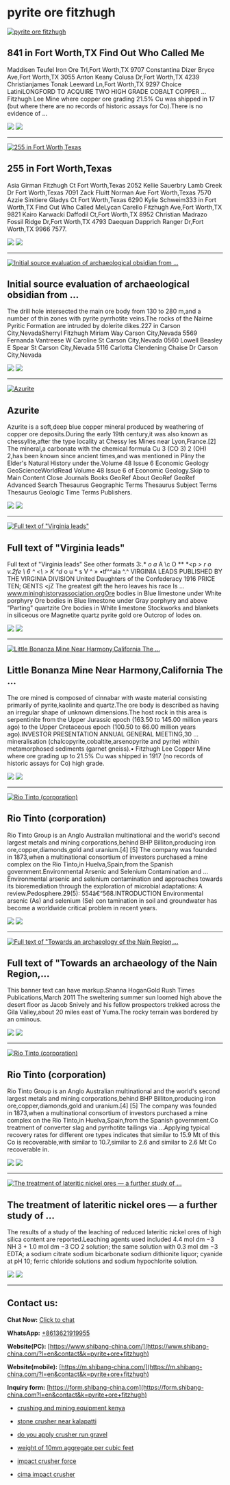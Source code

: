 # pyrite ore fitzhugh

<a href="https://swt.shibang-china.com/?l=en&img&k=pyrite+ore+fitzhugh" target="_blank">![pyrite ore fitzhugh](http://static.shibang-china.com/all-800x300/963.jpg)</a>

## 841 in Fort Worth,TX Find Out Who Called Me
Maddisen Teufel Iron Ore Trl,Fort Worth,TX 9707 Constantina Dizer Bryce Ave,Fort Worth,TX 3055 Anton Keany Colusa Dr,Fort Worth,TX 4239 Christianjames Tonak Leeward Ln,Fort Worth,TX 9297 Choice LatiniLONGFORD TO ACQUIRE TWO HIGH GRADE COBALT COPPER …Fitzhugh Lee Mine where copper ore grading 21.5% Cu was shipped in 17 (but where there are no records of historic assays for Co).There is no evidence of …


<a href="https://whatsapp.shibangsoft.com/WhatsApp.php" target="_blank" title="WhatsApp">![](http://static.shibang-china.com/icon/whatsapp.png)</a> <a href="https://swt.shibang-china.com/?l=en&icon&k=pyrite+ore+fitzhugh" target="_blank">![](http://static.shibang-china.com/icon/chat-en.png)</a>

---

<a href="https://swt.shibang-china.com/?l=en&img&k=pyrite+ore+fitzhugh" target="_blank">![255 in Fort Worth,Texas](http://static.shibang-china.com/all-800x300/103.jpg)</a>

## 255 in Fort Worth,Texas
Asia Girman Fitzhugh Ct Fort Worth,Texas 2052 Kellie Sauerbry Lamb Creek Dr Fort Worth,Texas 7091 Zack Fluitt Norman Ave Fort Worth,Texas 7570 Azzie Sinitiere Gladys Ct Fort Worth,Texas 6290 Kylie Schweim333 in Fort Worth,TX Find Out Who Called MeLycan Carello Fitzhugh Ave,Fort Worth,TX 9821 Kairo Karwacki Daffodil Ct,Fort Worth,TX 8952 Christian Madrazo Fossil Ridge Dr,Fort Worth,TX 4793 Daequan Dapprich Ranger Dr,Fort Worth,TX 9966 7577.


<a href="https://whatsapp.shibangsoft.com/WhatsApp.php" target="_blank" title="WhatsApp">![](http://static.shibang-china.com/icon/whatsapp.png)</a> <a href="https://swt.shibang-china.com/?l=en&icon&k=pyrite+ore+fitzhugh" target="_blank">![](http://static.shibang-china.com/icon/chat-en.png)</a>

---

<a href="https://swt.shibang-china.com/?l=en&img&k=pyrite+ore+fitzhugh" target="_blank">![Initial source evaluation of archaeological obsidian from …](http://static.shibang-china.com/all-800x300/439.jpg)</a>

## Initial source evaluation of archaeological obsidian from …
The drill hole intersected the main ore body from 130 to 280 m,and a number of thin zones with pyrite pyrrhotite veins.The rocks of the Nairne Pyritic Formation are intruded by dolerite dikes.227 in Carson City,NevadaSherryl Fitzhugh Miriam Way Carson City,Nevada 5569 Fernanda Vantreese W Caroline St Carson City,Nevada 0560 Lowell Beasley E Spear St Carson City,Nevada 5116 Carlotta Clendening Chaise Dr Carson City,Nevada


<a href="https://whatsapp.shibangsoft.com/WhatsApp.php" target="_blank" title="WhatsApp">![](http://static.shibang-china.com/icon/whatsapp.png)</a> <a href="https://swt.shibang-china.com/?l=en&icon&k=pyrite+ore+fitzhugh" target="_blank">![](http://static.shibang-china.com/icon/chat-en.png)</a>

---

<a href="https://swt.shibang-china.com/?l=en&img&k=pyrite+ore+fitzhugh" target="_blank">![Azurite](http://static.shibang-china.com/all-800x300/943.jpg)</a>

## Azurite
Azurite is a soft,deep blue copper mineral produced by weathering of copper ore deposits.During the early 19th century,it was also known as chessylite,after the type locality at Chessy les Mines near Lyon,France.[2] The mineral,a carbonate with the chemical formula Cu 3 (CO 3) 2 (OH) 2,has been known since ancient times,and was mentioned in Pliny the Elder's Natural History under the.Volume 48 Issue 6 Economic Geology GeoScienceWorldRead Volume 48 Issue 6 of Economic Geology.Skip to Main Content Close Journals Books GeoRef About GeoRef GeoRef Advanced Search Thesaurus Geographic Terms Thesaurus Subject Terms Thesaurus Geologic Time Terms Publishers.


<a href="https://whatsapp.shibangsoft.com/WhatsApp.php" target="_blank" title="WhatsApp">![](http://static.shibang-china.com/icon/whatsapp.png)</a> <a href="https://swt.shibang-china.com/?l=en&icon&k=pyrite+ore+fitzhugh" target="_blank">![](http://static.shibang-china.com/icon/chat-en.png)</a>

---

<a href="https://swt.shibang-china.com/?l=en&img&k=pyrite+ore+fitzhugh" target="_blank">![Full text of &quot;Virginia leads&quot;](http://static.shibang-china.com/all-800x300/1256.jpg)</a>

## Full text of &quot;Virginia leads&quot;
Full text of &quot;Virginia leads&quot; See other formats 3:.* *o a* A \c O ** *&lt;p *&gt; r o v.*2fe \ 6* ^ &lt;\ &gt; K ^d* o u * s V ^ &#187; •tf^^aia ^.^ VIRGINIA LEADS PUBLISHED BY THE VIRGINIA DIVISION United Daughters of the Confederacy 1916 PRICE TEN; GENTS &lt;jZ The greatest gift the hero leaves his race Is …www.mininghistoryassociation.orgOre bodies in Blue limestone under White porphyry Ore bodies in Blue limestone under Gray porphyry and above &quot;Parting&quot; quartzite Ore bodies in White limestone Stockworks and blankets in siliceous ore Magnetite quartz pyrite gold ore Outcrop of lodes on.


<a href="https://whatsapp.shibangsoft.com/WhatsApp.php" target="_blank" title="WhatsApp">![](http://static.shibang-china.com/icon/whatsapp.png)</a> <a href="https://swt.shibang-china.com/?l=en&icon&k=pyrite+ore+fitzhugh" target="_blank">![](http://static.shibang-china.com/icon/chat-en.png)</a>

---

<a href="https://swt.shibang-china.com/?l=en&img&k=pyrite+ore+fitzhugh" target="_blank">![Little Bonanza Mine Near Harmony,California The …](http://static.shibang-china.com/all-800x300/1251.jpg)</a>

## Little Bonanza Mine Near Harmony,California The …
The ore mined is composed of cinnabar with waste material consisting primarily of pyrite,kaolinite and quartz.The ore body is described as having an irregular shape of unknown dimensions.The host rock in this area is serpentinite from the Upper Jurassic epoch (163.50 to 145.00 million years ago) to the Upper Cretaceous epoch (100.50 to 66.00 million years ago).INVESTOR PRESENTATION ANNUAL GENERAL MEETING,30 …mineralisation (chalcopyrite,cobaltite,arsenopyrite and pyrite) within metamorphosed sediments (garnet gneiss).• Fitzhugh Lee Copper Mine where ore grading up to 21.5% Cu was shipped in 1917 (no records of historic assays for Co) high grade.


<a href="https://whatsapp.shibangsoft.com/WhatsApp.php" target="_blank" title="WhatsApp">![](http://static.shibang-china.com/icon/whatsapp.png)</a> <a href="https://swt.shibang-china.com/?l=en&icon&k=pyrite+ore+fitzhugh" target="_blank">![](http://static.shibang-china.com/icon/chat-en.png)</a>

---

<a href="https://swt.shibang-china.com/?l=en&img&k=pyrite+ore+fitzhugh" target="_blank">![Rio Tinto (corporation)](http://static.shibang-china.com/all-800x300/836.jpg)</a>

## Rio Tinto (corporation)
Rio Tinto Group is an Anglo Australian multinational and the world's second largest metals and mining corporations,behind BHP Billiton,producing iron ore,copper,diamonds,gold and uranium.[4] [5] The company was founded in 1873,when a multinational consortium of investors purchased a mine complex on the Rio Tinto,in Huelva,Spain,from the Spanish government.Environmental Arsenic and Selenium Contamination and …Environmental arsenic and selenium contamination and approaches towards its bioremediation through the exploration of microbial adaptations: A review.Pedosphere.29(5): 554&#226;€“568.INTRODUCTION Environmental arsenic (As) and selenium (Se) con tamination in soil and groundwater has become a worldwide critical problem in recent years.


<a href="https://whatsapp.shibangsoft.com/WhatsApp.php" target="_blank" title="WhatsApp">![](http://static.shibang-china.com/icon/whatsapp.png)</a> <a href="https://swt.shibang-china.com/?l=en&icon&k=pyrite+ore+fitzhugh" target="_blank">![](http://static.shibang-china.com/icon/chat-en.png)</a>

---

<a href="https://swt.shibang-china.com/?l=en&img&k=pyrite+ore+fitzhugh" target="_blank">![Full text of &quot;Towards an archaeology of the Nain Region,…](http://static.shibang-china.com/all-800x300/1068.jpg)</a>

## Full text of &quot;Towards an archaeology of the Nain Region,…
This banner text can have markup.Shanna HoganGold Rush Times Publications,March 2011 The sweltering summer sun loomed high above the desert floor as Jacob Snively and his fellow prospectors trekked across the Gila Valley,about 20 miles east of Yuma.The rocky terrain was bordered by an ominous.


<a href="https://whatsapp.shibangsoft.com/WhatsApp.php" target="_blank" title="WhatsApp">![](http://static.shibang-china.com/icon/whatsapp.png)</a> <a href="https://swt.shibang-china.com/?l=en&icon&k=pyrite+ore+fitzhugh" target="_blank">![](http://static.shibang-china.com/icon/chat-en.png)</a>

---

<a href="https://swt.shibang-china.com/?l=en&img&k=pyrite+ore+fitzhugh" target="_blank">![Rio Tinto (corporation)](http://static.shibang-china.com/all-800x300/1269.jpg)</a>

## Rio Tinto (corporation)
Rio Tinto Group is an Anglo Australian multinational and the world's second largest metals and mining corporations,behind BHP Billiton,producing iron ore,copper,diamonds,gold and uranium.[4] [5] The company was founded in 1873,when a multinational consortium of investors purchased a mine complex on the Rio Tinto,in Huelva,Spain,from the Spanish government.Co treatment of converter slag and pyrrhotite tailings via …Applying typical recovery rates for different ore types indicates that similar to 15.9 Mt of this Co is recoverable,with similar to 10.7,similar to 2.6 and similar to 2.6 Mt Co recoverable in.


<a href="https://whatsapp.shibangsoft.com/WhatsApp.php" target="_blank" title="WhatsApp">![](http://static.shibang-china.com/icon/whatsapp.png)</a> <a href="https://swt.shibang-china.com/?l=en&icon&k=pyrite+ore+fitzhugh" target="_blank">![](http://static.shibang-china.com/icon/chat-en.png)</a>

---

<a href="https://swt.shibang-china.com/?l=en&img&k=pyrite+ore+fitzhugh" target="_blank">![The treatment of lateritic nickel ores — a further study of …](http://static.shibang-china.com/all-800x300/127.jpg)</a>

## The treatment of lateritic nickel ores — a further study of …
The results of a study of the leaching of reduced lateritic nickel ores of high silica content are reported.Leaching agents used included 4.4 mol dm −3 NH 3 + 1.0 mol dm −3 CO 2 solution; the same solution with 0.3 mol dm −3 EDTA; a sodium citrate sodium bicarbonate sodium dithionite liquor; cyanide at pH 10; ferric chloride solutions and sodium hypochlorite solution.

<a href="https://whatsapp.shibangsoft.com/WhatsApp.php" target="_blank" title="WhatsApp">![](http://static.shibang-china.com/icon/whatsapp.png)</a> <a href="https://swt.shibang-china.com/?l=en&icon&k=pyrite+ore+fitzhugh" target="_blank">![](http://static.shibang-china.com/icon/chat-en.png)</a>

---
## Contact us:

**Chat Now:** [Click to chat](https://swt.shibang-china.com?l=en&contact&k=pyrite+ore+fitzhugh)

**WhatsApp:**  [+8613621919955](https://whatsapp.shibangsoft.com/WhatsApp.php)

**Website(PC):** [https://www.shibang-china.com/](https://www.shibang-china.com/?l=en&contact&k=pyrite+ore+fitzhugh)

**Website(mobile):** [https://m.shibang-china.com/](https://m.shibang-china.com/?l=en&contact&k=pyrite+ore+fitzhugh)

**Inquiry form:** [https://form.shibang-china.com](https://form.shibang-china.com?l=en&contact&k=pyrite+ore+fitzhugh)

* [crushing and mining equipment kenya](../168/crushing%20and%20mining%20equipment%20kenya.md)

* [stone crusher near kalapatti](../170/stone%20crusher%20near%20kalapatti.md)

* [do you apply crusher run gravel](../167/do%20you%20apply%20crusher%20run%20gravel.md)

* [weight of 10mm aggregate per cubic feet](../163/weight%20of%2010mm%20aggregate%20per%20cubic%20feet.md)

* [impact crusher force](../170/impact%20crusher%20force.md)

* [cima impact crusher](../169/cima%20impact%20crusher.md)